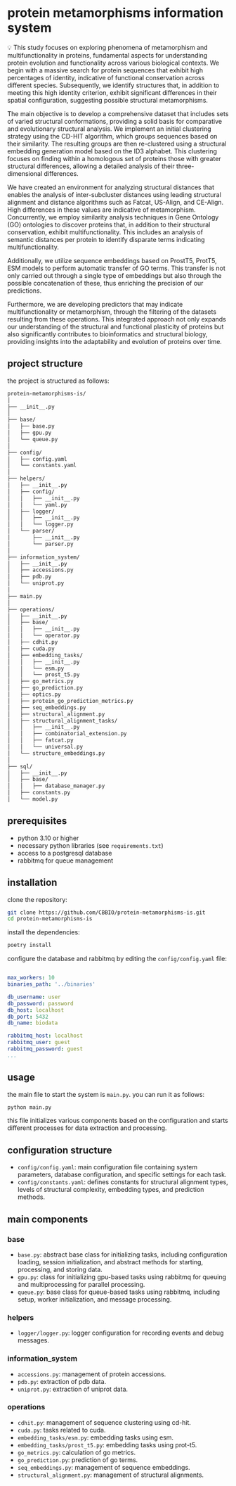 # protein metamorphisms information system

💡 This study focuses on exploring phenomena of metamorphism and multifunctionality in proteins, fundamental aspects for understanding protein evolution and functionality across various biological contexts. We begin with a massive search for protein sequences that exhibit high percentages of identity, indicative of functional conservation across different species. Subsequently, we identify structures that, in addition to meeting this high identity criterion, exhibit significant differences in their spatial configuration, suggesting possible structural metamorphisms.

The main objective is to develop a comprehensive dataset that includes sets of varied structural conformations, providing a solid basis for comparative and evolutionary structural analysis. We implement an initial clustering strategy using the CD-HIT algorithm, which groups sequences based on their similarity. The resulting groups are then re-clustered using a structural embedding generation model based on the ID3 alphabet. This clustering focuses on finding within a homologous set of proteins those with greater structural differences, allowing a detailed analysis of their three-dimensional differences.

We have created an environment for analyzing structural distances that enables the analysis of inter-subcluster distances using leading structural alignment and distance algorithms such as Fatcat, US-Align, and CE-Align. High differences in these values are indicative of metamorphism. Concurrently, we employ similarity analysis techniques in Gene Ontology (GO) ontologies to discover proteins that, in addition to their structural conservation, exhibit multifunctionality. This includes an analysis of semantic distances per protein to identify disparate terms indicating multifunctionality.

Additionally, we utilize sequence embeddings based on ProstT5, ProtT5, ESM models to perform automatic transfer of GO terms. This transfer is not only carried out through a single type of embeddings but also through the possible concatenation of these, thus enriching the precision of our predictions.

Furthermore, we are developing predictors that may indicate multifunctionality or metamorphism, through the filtering of the datasets resulting from these operations. This integrated approach not only expands our understanding of the structural and functional plasticity of proteins but also significantly contributes to bioinformatics and structural biology, providing insights into the adaptability and evolution of proteins over time.

## project structure

the project is structured as follows:

```markdown
protein-metamorphisms-is/
│
├── __init__.py
│
├── base/
│   ├── base.py
│   ├── gpu.py
│   └── queue.py
│
├── config/
│   ├── config.yaml
│   └── constants.yaml
│
├── helpers/
│   ├── __init__.py
│   ├── config/
│   │   ├── __init__.py
│   │   └── yaml.py
│   ├── logger/
│   │   ├── __init__.py
│   │   └── logger.py
│   └── parser/
│       ├── __init__.py
│       └── parser.py
│
├── information_system/
│   ├── __init__.py
│   ├── accessions.py
│   ├── pdb.py
│   └── uniprot.py
│
├── main.py
│
├── operations/
│   ├── __init__.py
│   ├── base/
│   │   ├── __init__.py
│   │   └── operator.py
│   ├── cdhit.py
│   ├── cuda.py
│   ├── embedding_tasks/
│   │   ├── __init__.py
│   │   └── esm.py
│   │   └── prost_t5.py
│   ├── go_metrics.py
│   ├── go_prediction.py
│   ├── optics.py
│   ├── protein_go_prediction_metrics.py
│   ├── seq_embeddings.py
│   ├── structural_alignment.py
│   ├── structural_alignment_tasks/
│   │   ├── __init__.py
│   │   ├── combinatorial_extension.py
│   │   ├── fatcat.py
│   │   └── universal.py
│   └── structure_embeddings.py
│
├── sql/
│   ├── __init__.py
│   ├── base/
│   │   ├── database_manager.py
│   ├── constants.py
│   └── model.py
```

## prerequisites

- python 3.10 or higher
- necessary python libraries (see `requirements.txt`)
- access to a postgresql database
- rabbitmq for queue management

## installation

clone the repository:

```sh
git clone https://github.com/CBBIO/protein-metamorphisms-is.git
cd protein-metamorphisms-is
```

install the dependencies:

```sh
poetry install
```

configure the database and rabbitmq by editing the `config/config.yaml` file:

```yaml

max_workers: 10
binaries_path: '../binaries'

db_username: user
db_password: password
db_host: localhost
db_port: 5432
db_name: biodata

rabbitmq_host: localhost
rabbitmq_user: guest
rabbitmq_password: guest
...
```

## usage

the main file to start the system is `main.py`. you can run it as follows:

```sh
python main.py
```

this file initializes various components based on the configuration and starts different processes for data extraction and processing.

## configuration structure

- `config/config.yaml`: main configuration file containing system parameters, database configuration, and specific settings for each task.
- `config/constants.yaml`: defines constants for structural alignment types, levels of structural complexity, embedding types, and prediction methods.

## main components

### base

- `base.py`: abstract base class for initializing tasks, including configuration loading, session initialization, and abstract methods for starting, processing, and storing data.
- `gpu.py`: class for initializing gpu-based tasks using rabbitmq for queuing and multiprocessing for parallel processing.
- `queue.py`: base class for queue-based tasks using rabbitmq, including setup, worker initialization, and message processing.

### helpers

- `logger/logger.py`: logger configuration for recording events and debug messages.

### information_system

- `accessions.py`: management of protein accessions.
- `pdb.py`: extraction of pdb data.
- `uniprot.py`: extraction of uniprot data.

### operations

- `cdhit.py`: management of sequence clustering using cd-hit.
- `cuda.py`: tasks related to cuda.
- `embedding_tasks/esm.py`: embedding tasks using esm.
- `embedding_tasks/prost_t5.py`: embedding tasks using prot-t5.
- `go_metrics.py`: calculation of go metrics.
- `go_prediction.py`: prediction of go terms.
- `seq_embeddings.py`: management of sequence embeddings.
- `structural_alignment.py`: management of structural alignments.
